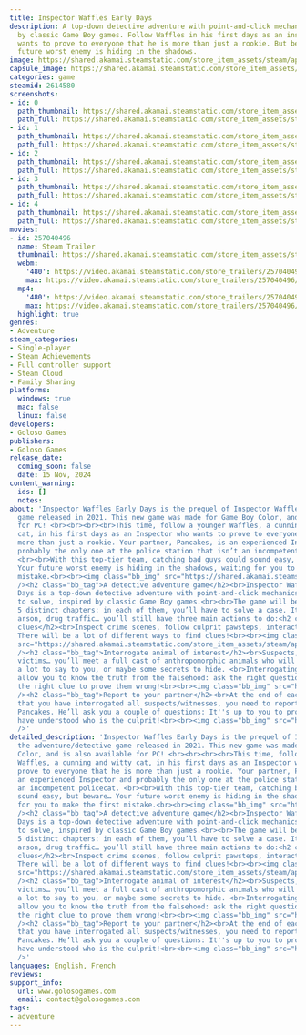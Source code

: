 ```yaml
---
title: Inspector Waffles Early Days
description: A top-down detective adventure with point-and-click mechanics, inspired
  by classic Game Boy games. Follow Waffles in his first days as an inspector who
  wants to prove to everyone that he is more than just a rookie. But beware… Your
  future worst enemy is hiding in the shadows.
image: https://shared.akamai.steamstatic.com/store_item_assets/steam/apps/2614580/header.jpg?t=1731686506
capsule_image: https://shared.akamai.steamstatic.com/store_item_assets/steam/apps/2614580/capsule_231x87.jpg?t=1731686506
categories: game
steamid: 2614580
screenshots:
- id: 0
  path_thumbnail: https://shared.akamai.steamstatic.com/store_item_assets/steam/apps/2614580/ss_122615594764aff136f054f93237e06bfdeab957.600x338.jpg?t=1731686506
  path_full: https://shared.akamai.steamstatic.com/store_item_assets/steam/apps/2614580/ss_122615594764aff136f054f93237e06bfdeab957.1920x1080.jpg?t=1731686506
- id: 1
  path_thumbnail: https://shared.akamai.steamstatic.com/store_item_assets/steam/apps/2614580/ss_95862eccdd7daf89d7968a9e9c15127460c9717c.600x338.jpg?t=1731686506
  path_full: https://shared.akamai.steamstatic.com/store_item_assets/steam/apps/2614580/ss_95862eccdd7daf89d7968a9e9c15127460c9717c.1920x1080.jpg?t=1731686506
- id: 2
  path_thumbnail: https://shared.akamai.steamstatic.com/store_item_assets/steam/apps/2614580/ss_bbe81d1b4a6f0ca87ffe6df1239378dc993a31a1.600x338.jpg?t=1731686506
  path_full: https://shared.akamai.steamstatic.com/store_item_assets/steam/apps/2614580/ss_bbe81d1b4a6f0ca87ffe6df1239378dc993a31a1.1920x1080.jpg?t=1731686506
- id: 3
  path_thumbnail: https://shared.akamai.steamstatic.com/store_item_assets/steam/apps/2614580/ss_66f70636259618ee15acd782981441ff14d4f77d.600x338.jpg?t=1731686506
  path_full: https://shared.akamai.steamstatic.com/store_item_assets/steam/apps/2614580/ss_66f70636259618ee15acd782981441ff14d4f77d.1920x1080.jpg?t=1731686506
- id: 4
  path_thumbnail: https://shared.akamai.steamstatic.com/store_item_assets/steam/apps/2614580/ss_724ee420b27acc289c82db4099526e6b6015def7.600x338.jpg?t=1731686506
  path_full: https://shared.akamai.steamstatic.com/store_item_assets/steam/apps/2614580/ss_724ee420b27acc289c82db4099526e6b6015def7.1920x1080.jpg?t=1731686506
movies:
- id: 257040496
  name: Steam Trailer
  thumbnail: https://shared.akamai.steamstatic.com/store_item_assets/steam/apps/257040496/movie.293x165.jpg?t=1721920679
  webm:
    '480': https://video.akamai.steamstatic.com/store_trailers/257040496/movie480_vp9.webm?t=1721920679
    max: https://video.akamai.steamstatic.com/store_trailers/257040496/movie_max_vp9.webm?t=1721920679
  mp4:
    '480': https://video.akamai.steamstatic.com/store_trailers/257040496/movie480.mp4?t=1721920679
    max: https://video.akamai.steamstatic.com/store_trailers/257040496/movie_max.mp4?t=1721920679
  highlight: true
genres:
- Adventure
steam_categories:
- Single-player
- Steam Achievements
- Full controller support
- Steam Cloud
- Family Sharing
platforms:
  windows: true
  mac: false
  linux: false
developers:
- Goloso Games
publishers:
- Goloso Games
release_date:
  coming_soon: false
  date: 15 Nov, 2024
content_warning:
  ids: []
  notes:
about: 'Inspector Waffles Early Days is the prequel of Inspector Waffles, the adventure/detective
  game released in 2021. This new game was made for Game Boy Color, and is also available
  for PC! <br><br><br><br>This time, follow a younger Waffles, a cunning and witty
  cat, in his first days as an Inspector who wants to prove to everyone that he is
  more than just a rookie. Your partner, Pancakes, is an experienced Inspector and
  probably the only one at the police station that isn’t an incompetent policecat.
  <br><br>With this top-tier team, catching bad guys could sound easy, but beware…
  Your future worst enemy is hiding in the shadows, waiting for you to make the first
  mistake.<br><br><img class="bb_img" src="https://shared.akamai.steamstatic.com/store_item_assets/steam/apps/2614580/extras/QuickTrailer2.gif?t=1731686506"
  /><h2 class="bb_tag">A detective adventure game</h2><br>Inspector Waffles Early
  Days is a top-down detective adventure with point-and-click mechanics and puzzles
  to solve, inspired by classic Game Boy games.<br><br>The game will be divided in
  5 distinct chapters: in each of them, you’ll have to solve a case. It could be theft,
  arson, drug traffic… you’ll still have three main actions to do:<h2 class="bb_tag">Find
  clues</h2><br>Inspect crime scenes, follow culprit pawsteps, interact with decors…
  There will be a lot of different ways to find clues!<br><br><img class="bb_img"
  src="https://shared.akamai.steamstatic.com/store_item_assets/steam/apps/2614580/extras/PeepLuna2.gif?t=1731686506"
  /><h2 class="bb_tag">Interrogate animal of interest</h2><br>Suspects, witnesses,
  victims… you’ll meet a full cast of anthropomorphic animals who will have maybe
  a lot to say to you, or maybe some secrets to hide. <br>Interrogating them will
  allow you to know the truth from the falsehood: ask the right questions, and use
  the right clue to prove them wrong!<br><br><img class="bb_img" src="https://shared.akamai.steamstatic.com/store_item_assets/steam/apps/2614580/extras/FirstQuestion.gif?t=1731686506"
  /><h2 class="bb_tag">Report to your partner</h2><br>At the end of each case, after
  that you have interrogated all suspects/witnesses, you need to report to your partner,
  Pancakes. He’ll ask you a couple of questions: It''s up to you to prove that you
  have understood who is the culprit!<br><br><img class="bb_img" src="https://shared.akamai.steamstatic.com/store_item_assets/steam/apps/2614580/extras/Report.gif?t=1731686506"
  />'
detailed_description: 'Inspector Waffles Early Days is the prequel of Inspector Waffles,
  the adventure/detective game released in 2021. This new game was made for Game Boy
  Color, and is also available for PC! <br><br><br><br>This time, follow a younger
  Waffles, a cunning and witty cat, in his first days as an Inspector who wants to
  prove to everyone that he is more than just a rookie. Your partner, Pancakes, is
  an experienced Inspector and probably the only one at the police station that isn’t
  an incompetent policecat. <br><br>With this top-tier team, catching bad guys could
  sound easy, but beware… Your future worst enemy is hiding in the shadows, waiting
  for you to make the first mistake.<br><br><img class="bb_img" src="https://shared.akamai.steamstatic.com/store_item_assets/steam/apps/2614580/extras/QuickTrailer2.gif?t=1731686506"
  /><h2 class="bb_tag">A detective adventure game</h2><br>Inspector Waffles Early
  Days is a top-down detective adventure with point-and-click mechanics and puzzles
  to solve, inspired by classic Game Boy games.<br><br>The game will be divided in
  5 distinct chapters: in each of them, you’ll have to solve a case. It could be theft,
  arson, drug traffic… you’ll still have three main actions to do:<h2 class="bb_tag">Find
  clues</h2><br>Inspect crime scenes, follow culprit pawsteps, interact with decors…
  There will be a lot of different ways to find clues!<br><br><img class="bb_img"
  src="https://shared.akamai.steamstatic.com/store_item_assets/steam/apps/2614580/extras/PeepLuna2.gif?t=1731686506"
  /><h2 class="bb_tag">Interrogate animal of interest</h2><br>Suspects, witnesses,
  victims… you’ll meet a full cast of anthropomorphic animals who will have maybe
  a lot to say to you, or maybe some secrets to hide. <br>Interrogating them will
  allow you to know the truth from the falsehood: ask the right questions, and use
  the right clue to prove them wrong!<br><br><img class="bb_img" src="https://shared.akamai.steamstatic.com/store_item_assets/steam/apps/2614580/extras/FirstQuestion.gif?t=1731686506"
  /><h2 class="bb_tag">Report to your partner</h2><br>At the end of each case, after
  that you have interrogated all suspects/witnesses, you need to report to your partner,
  Pancakes. He’ll ask you a couple of questions: It''s up to you to prove that you
  have understood who is the culprit!<br><br><img class="bb_img" src="https://shared.akamai.steamstatic.com/store_item_assets/steam/apps/2614580/extras/Report.gif?t=1731686506"
  />'
languages: English, French
reviews:
support_info:
  url: www.golosogames.com
  email: contact@golosogames.com
tags:
- adventure
---
```


